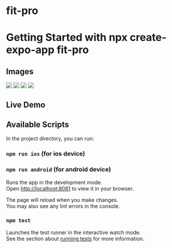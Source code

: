 # fit-pro

# Getting Started with npx create-expo-app fit-pro

## Images

<img src="/assets/images/screen-1.png">

<img src="/assets/images/screen-2.png">

<img src="/assets/images/screen-3.png">

<img src="/assets/images/screen-4.png">

## Live Demo

## Available Scripts

In the project directory, you can run:

### `npm run ios` (for ios device)

### `npm run android` (for android device)

Runs the app in the development mode.\
Open [http://localhost:8081](http://localhost:8081) to view it in your browser.

The page will reload when you make changes.\
You may also see any lint errors in the console.

### `npm test`

Launches the test runner in the interactive watch mode.\
See the section about [running tests](https://facebook.github.io/create-react-app/docs/running-tests) for more information.

